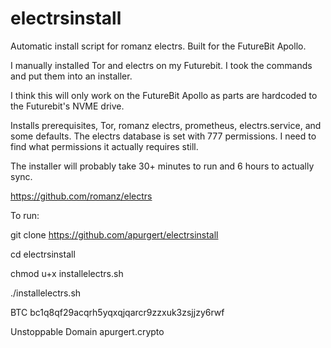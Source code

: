 # electrsinstall
Automatic install script for romanz electrs.  Built for the FutureBit Apollo.

I manually installed Tor and electrs on my Futurebit.  I took the commands and put them into an installer.

I think this will only work on the FutureBit Apollo as parts are hardcoded to the Futurebit's NVME drive.

Installs prerequisites, Tor, romanz electrs, prometheus, electrs.service, and some defaults.  The electrs database is set with 777 permissions.  I need to find what permissions it actually requires still.

The installer will probably take 30+ minutes to run and 6 hours to actually sync.

https://github.com/romanz/electrs

To run:

git clone https://github.com/apurgert/electrsinstall

cd electrsinstall

chmod u+x installelectrs.sh

./installelectrs.sh

BTC bc1q8qf29acqrh5yqxqjqarcr9zzxuk3zsjjzy6rwf

Unstoppable Domain apurgert.crypto
